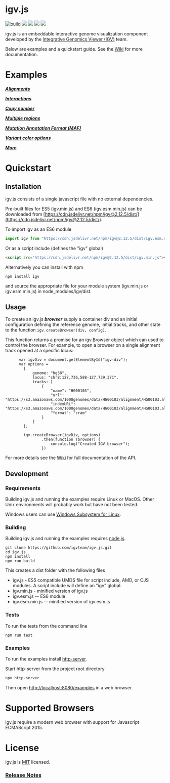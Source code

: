 # igv.js
![build](https://github.com/igvteam/igv.js/actions/workflows/ci_build.yml/badge.svg)
[![](https://img.shields.io/npm/dw/igv.svg)](https://www.npmjs.com/package/igv)
[![](https://img.shields.io/github/last-commit/igvteam/igv.js.svg)](https://github.com/igvteam/igv.js)
[![](https://img.shields.io/npm/l/igv.svg)](LICENSE)
[![](https://data.jsdelivr.com/v1/package/npm/igv/badge)](https://www.jsdelivr.com/package/npm/igv)

igv.js is an embeddable interactive genome visualization component developed by the 
 [Integrative Genomics Viewer (IGV)](https://igv.org) team. 
 
Below are examples and a quickstart guide.  See the [Wiki](https://github.com/igvteam/igv.js/wiki) for more documentation.  

# Examples
 
***[Alignments](https://igv.org/web/release/2.12.5/examples/cram-vcf.html)***

***[Interactions](https://igv.org/web/release/2.12.5/examples/interact.html)***

***[Copy number](https://igv.org/web/release/2.12.5/examples/copyNumber.html)***

***[Multiple regions](https://igv.org/web/release/2.12.5/examples/multi-locus.html)***

***[Mutation Annotation Format (MAF)](https://igv.org/web/release/2.12.5/examples/maf-tcga.html)***

***[Variant color options](https://igv.org/web/release/2.12.5/examples/variant-colors.html)***

***[More](https://igv.org/web/release/2.12.5/examples/)***

 
# Quickstart

## Installation
igv.js consists of a single javascript file with no external dependencies.  

Pre-built files for ES5 (igv.min.js) and ES6 (igv.esm.min.js)
can be downloaded from [https://cdn.jsdelivr.net/npm/igv@2.12.5/dist/](https://cdn.jsdelivr.net/npm/igv@2.12.5/dist/). 

To import igv as an ES6 module

```javascript
import igv from "https://cdn.jsdelivr.net/npm/igv@2.12.5/dist/igv.esm.min.js"
``` 

Or as a script include (defines the "igv" global)

```html
<script src="https://cdn.jsdelivr.net/npm/igv@2.12.5/dist/igv.min.js"></script>
```   
 
Alternatively you can install with npm  
 
 ```npm install igv```

and source the appropriate file for your module system (igv.min.js or igv.esm.min.js)  in node_modules/igv/dist.


## Usage

To create an igv.js ***browser*** supply a container div 
and an initial configuration defining the reference genome, initial tracks, and other state to the 
function ```igv.createBrowser(div, config)```.  

This function returns a promise for an igv.Browser object which can used to control the browser.  For example, to open
a browser on a single alignment track opened at a specific locus:

```
      var igvDiv = document.getElementById("igv-div");
      var options =
        {
            genome: "hg38",
            locus: "chr8:127,736,588-127,739,371",
            tracks: [
                {
                    "name": "HG00103",
                    "url": "https://s3.amazonaws.com/1000genomes/data/HG00103/alignment/HG00103.alt_bwamem_GRCh38DH.20150718.GBR.low_coverage.cram",
                    "indexURL": "https://s3.amazonaws.com/1000genomes/data/HG00103/alignment/HG00103.alt_bwamem_GRCh38DH.20150718.GBR.low_coverage.cram.crai",
                    "format": "cram"
                }
            ]
        };

        igv.createBrowser(igvDiv, options)
                .then(function (browser) {
                    console.log("Created IGV browser");
                })
```

For more details see the [Wiki](https://github.com/igvteam/igv.js/wiki) for full documentation of the API.

## Development

### Requirements

Building igv.js and running the examples require Linux or MacOS.  Other Unix environments will probably
work but have not been tested.  

Windows users can use [Windows Subsystem for Linux](https://docs.microsoft.com/en-us/windows/wsl/install-win10).

### Building

Building igv.js and running the examples requires [node.js](https://nodejs.org/).


```  
git clone https://github.com/igvteam/igv.js.git
cd igv.js
npm install
npm run build
```

This creates a dist folder with the following files

* igv.js - ES5 compatible UMDS file for script include, AMD, or CJS modules.  A script include will define an "igv" global.
* igv.min.js - minified version of igv.js
* igv.esm.js --  ES6 module 
* igv.esm.min.js --  minified version of igv.esm.js

### Tests

To run the tests from the command line

```
npm run test
```


### Examples

To run the examples install [http-server](https://www.npmjs.com/package/http-server).

Start  http-server from the project root directory

```bash
npx http-server 
```

Then open [http://localhost:8080/examples](http://localhost:8080/examples) in a web browser.


# Supported Browsers

igv.js require a modern web browser with support for Javascript ECMAScript 2015. 

# License

igv.js is [MIT](/LICENSE) licensed.



### [Release Notes](https://github.com/igvteam/igv.js/releases)

 